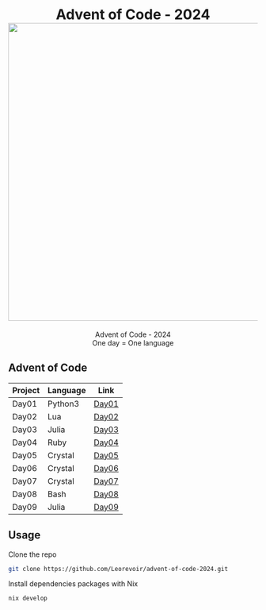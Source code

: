 <h1 align="center">
  Advent of Code - 2024<br>
  <img src="https://raw.githubusercontent.com/catppuccin/catppuccin/main/assets/palette/macchiato.png" width="600px"/>
  <br>
</h1>

<p align="center">
  Advent of Code - 2024<br>
  One day = One language
</p>

## Advent of Code

| Project | Language | Link                                                                      |
| ------- | -------- | ------------------------------------------------------------------------- |
| Day01   | Python3  | [Day01](https://github.com/Leorevoir/advent-of-code-2024/tree/main/day01) |
| Day02   | Lua      | [Day02](https://github.com/Leorevoir/advent-of-code-2024/tree/main/day02) |
| Day03   | Julia    | [Day03](https://github.com/Leorevoir/advent-of-code-2024/tree/main/day03) |
| Day04   | Ruby     | [Day04](https://github.com/Leorevoir/advent-of-code-2024/tree/main/day04) |
| Day05   | Crystal  | [Day05](https://github.com/Leorevoir/advent-of-code-2024/tree/main/day05) |
| Day06   | Crystal  | [Day06](https://github.com/Leorevoir/advent-of-code-2024/tree/main/day06) |
| Day07   | Crystal  | [Day07](https://github.com/Leorevoir/advent-of-code-2024/tree/main/day07) |
| Day08   | Bash     | [Day08](https://github.com/Leorevoir/advent-of-code-2024/tree/main/day08) |
| Day09   | Julia    | [Day09](https://github.com/Leorevoir/advent-of-code-2024/tree/main/day09) |

## Usage

Clone the repo

```bash
git clone https://github.com/Leorevoir/advent-of-code-2024.git
```

Install dependencies packages with Nix

```nix
nix develop
```
